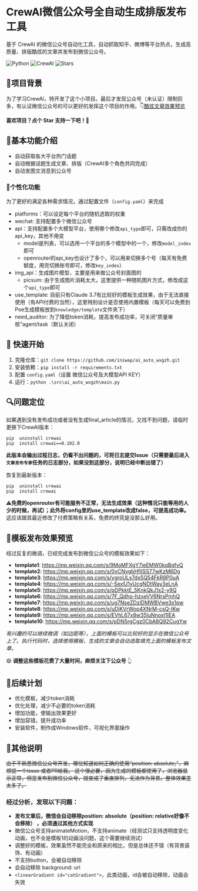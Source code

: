 # CrewAI微信公众号全自动生成排版发布工具

基于 CrewAI 的微信公众号自动化工具，自动抓取知乎、微博等平台热点，生成高质量、排版酷炫的文章并发布到微信公众号。

![Python](https://img.shields.io/badge/Python-3.10+-blue) ![CrewAI](https://img.shields.io/badge/CrewAI-0.102.0+-red) ![Stars](https://img.shields.io/github/stars/iniwap/ai_auto_wxgzh?label=收藏)

## 🎯项目背景
为了学习CrewAI，特开发了这个小项目。最后才发现公众号（未认证）限制巨多，有认证微信公众号的可以更好的发挥这个项目的作用。👇[酷炫文章效果预览](#模板发布效果预览)

**喜欢项目？点个 Star 支持一下吧！🌟**

## 💎基本功能介绍
- 自动获取各大平台热门话题
- 自动根据话题生成文章、排版（CrewAI多个角色共同完成）
- 自动发图文消息到公众号

### 🎁个性化功能

为了更好的满足各种需求情况，通过配置文件（`config.yaml`）来完成

- platforms：可以设定每个平台的随机选取的权重
- wechat: 支持配置多个微信公众号
- api：支持配置多个大模型平台，使用哪个修改`api_type`即可，只需改成你的api_key，其他不用变
    - model是列表，可以选用一个平台的多个模型中的一个，修改`model_index`即可
    - openrouter的api_key也设计了多个，可以用来切换多个号（每天有免费额度，用完切换账号即可，修改`key_index`）
- img_api：生成图片模型，主要是用来做公众号封面图的
    - picsum: 由于生成图片消耗太大，这里提供一种随机图片方式，修改成这个`api_type`即可
- use_template: 目前只有Claude 3.7有比较好的模板生成效果，由于无法直接使用（有API付费的当然），这里特别设计是否使用内置模板（每天可以免费到Poe生成模板放到`knowledge/template`文件夹下）
- need_auditor: 为了降低token消耗，提高发布成功率，可关闭“质量审核”agent/task（默认关闭）

## 🚀 快速开始
1. 克隆仓库：`git clone https://github.com/iniwap/ai_auto_wxgzh.git`
2. 安装依赖：`pip install -r requirements.txt`
3. 配置 `config.yaml`（设置 微信公众号及大模型API KEY）
4. 运行：`python .\src\ai_auto_wxgzh\main.py`

## 🔍问题定位
如果遇到没有发布成功或者没有生成final_article的情况，又找不到问题，请临时更换下CrewAI版本：
```shell
pip  uninstall crewai
pip  install crewai==0.102.0
```
**此版本会输出过程日志，仍看不出问题的，可将日志提交Issue（只需要最后进入`文章发布专家`任务的日志部分，如果没到这部分，说明已经中断出错了）**

恢复到最新版本：
```shell
pip  uninstall crewai
pip  install crewai
```
⚠️**免费的openrouter有可能服务不正常，无法生成效果（这种情况只能等用的人少的时候，再试）；此外将config里的use_template改成false，可提高成功率。**
这应该跟其最近修改了付费策略有关系，免费的终究是没那么好用。

## 🔮模板发布效果预览
经过反复的微调，已经完成发布到微信公众号的模板效果如下：
- **template1**: https://mp.weixin.qq.com/s/9MoMFXgY7ieEMW0kqBqfvQ
- **template2**: https://mp.weixin.qq.com/s/0vCNvgbHfilSS77wKzM6Dg
- **template3**: https://mp.weixin.qq.com/s/ygroULs7dx5Q54FkR8P0uA
- **template4**: https://mp.weixin.qq.com/s/-SexfJ1yUcgNDtWay3eLnA
- **template5**: https://mp.weixin.qq.com/s/pDPkktE_5KnkQkJ1x2-y9Q
- **template6**: https://mp.weixin.qq.com/s/7F_Qdho-hzxeVV6NrsPmhQ
- **template7**: https://mp.weixin.qq.com/s/ug7NseZDziDMWBVwe3s1pw
- **template8**: https://mp.weixin.qq.com/s/uDjKVrWop4XNrM-csQ-IKw
- **template9**: https://mp.weixin.qq.com/s/EVhL67x8w35IuNnoxI1IEA
- **template10**: https://mp.weixin.qq.com/s/pDN5rgCgz0CbA8Q92CugYw

*有兴趣的可以继续微调（如边距等），上面的模板可以比较好的显示在微信公众号上了。执行代码时，选择使用模板，生成的文章会自动选取填充上面的模板发布文章。*

:smile: **调整这些模板花费了大量时间，麻烦关注下公众号** 👆

 ## 📢后续计划
- 优化模板，减少token消耗
- 优化处理，减少不必要的token消耗
- 增加功能，使输出效果更好
- 增加容错，提升成功率
- 安装软件，制作成Windows软件，可视化界面操作

## 📌其他说明
~~由于不熟悉微信公众号开发，哪位知道如何正确的使用“position: absolute;”，麻烦提一个issue 或者PR给我。
这个很必要，因为生成的模板都使用了，浏览器显示正常，但是发布到微信公众号，就变成了垂直排列，无法作为背景。整体效果差太多了。~~
### 经过分析，发现以下问题：
- **发布文章后，微信会自动移除position: absolute（position: relative好像不会移除） ，必须通过其他方式实现**
- 微信公众号支持animateMotion，不支持animate（经测试只支持透明度变化动画，也不全是模板1的动画没问题，这个需要继续测试）
- 调整好的模板，效果虽然不能完全和原来的相比，但是总体还不错（有背景装饰、有动画）
- 不支持button，会被自动移除
- 会自动移除 background: url
- `<linearGradient id="catGradient">`，此类动画，id会被自动移除，动画会失效
